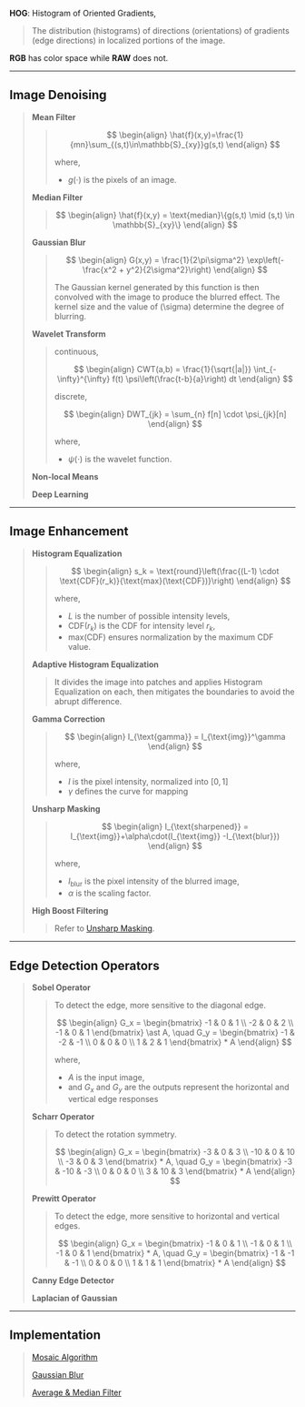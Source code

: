 **HOG**: Histogram of Oriented Gradients, 

> The distribution (histograms) of directions (orientations) of gradients (edge directions) in localized portions of the image. 

**RGB** has color space while **RAW** does not. 

---

## Image Denoising

> **Mean Filter**
>
> > $$
> > \begin{align}
> > \hat{f}(x,y)=\frac{1}{mn}\sum_{(s,t)\in\mathbb{S}_{xy}}g(s,t)
> > \end{align}
> > $$
> >
> > where,
> >
> > - $g(\cdot)$ is the pixels of an image.
>
> **Median Filter**
>
> > $$
> > \begin{align}
> > \hat{f}(x,y) = \text{median}\{g(s,t) \mid (s,t) \in \mathbb{S}_{xy}\}
> > \end{align}
> > $$
>
> **Gaussian Blur**
>
> > $$
> > \begin{align}
> > G(x,y) = \frac{1}{2\pi\sigma^2} \exp\left(-\frac{x^2 + y^2}{2\sigma^2}\right)
> > \end{align}
> > $$
> >
> > The Gaussian kernel generated by this function is then convolved with the image to produce the blurred effect. The kernel size and the value of \(\sigma\) determine the degree of blurring.
>
> **Wavelet Transform**
>
> > continuous,
> > 
> > $$
> > \begin{align}
> > CWT(a,b) = \frac{1}{\sqrt{|a|}} \int_{-\infty}^{\infty} f(t) \psi\left(\frac{t-b}{a}\right) dt
> > \end{align}
> > $$
> > 
> > discrete,
> > 
> > $$
> > \begin{align}
> > DWT_{jk} = \sum_{n} f[n] \cdot \psi_{jk}[n]
> > \end{align}
> > $$
> > 
> > where, 
> >
> > - $\psi(\cdot)$ is the wavelet function.
>
> **Non-local Means**
>
> **Deep Learning**

---

## Image Enhancement

> **Histogram Equalization**
>
> > $$
> > \begin{align}
> > s_k = \text{round}\left(\frac{(L-1) \cdot \text{CDF}(r_k)}{\text{max}(\text{CDF})}\right)
> > \end{align}
> > $$
> >
> > where, 
> >
> > - $L$ is the number of possible intensity levels, 
> > - $\text{CDF}(r_k)$ is the CDF for intensity level $r_k$, 
> > - $\text{max}(\text{CDF})$ ensures normalization by the maximum CDF value.
>
> **Adaptive Histogram Equalization**
>
> > It divides the image into patches and applies Histogram Equalization on each, then mitigates the boundaries to avoid the abrupt difference. 
>
> **Gamma Correction**
>
> > $$
> > \begin{align}
> > I_{\text{gamma}} = I_{\text{img}}^\gamma 
> > \end{align}
> > $$
> >
> > where,
> >
> > - $I$ is the pixel intensity, normalized into $[0,1]$
> > - $\gamma$ defines the curve for mapping
>
> **Unsharp Masking** <a id="anchor-0"></a>
>
> > $$
> > \begin{align}
> > I_{\text{sharpened}} = I_{\text{img}}+\alpha\cdot(I_{\text{img}} -I_{\text{blur}})
> > \end{align}
> > $$
> >
> > where, 
> >
> > - $I_{\text{blur}}$​ is the pixel intensity of the blurred image, 
> > - $\alpha$ is the scaling factor. 
>
> **High Boost Filtering**
>
> > Refer to <a href="#anchor-0">Unsharp Masking</a>.

---

## Edge Detection Operators

> **Sobel Operator**
>
> > To detect the edge, more sensitive to the diagonal edge.
> > 
> > $$
> > \begin{align}
> > G_x = 
> > \begin{bmatrix}
> > -1 & 0 & 1 \\
> > -2 & 0 & 2 \\
> > -1 & 0 & 1
> > \end{bmatrix} \ast A, 
> > \quad 
> > G_y = \begin{bmatrix}
> > -1 & -2 & -1 \\
> > 0 & 0 & 0 \\
> > 1 & 2 & 1
> > \end{bmatrix} * A
> > \end{align}
> > $$
> > 
> > where,
> >
> > - $A$ is the input image,
> > - and $G_x$ and $G_y$ are the outputs represent the horizontal and vertical edge responses
>
> **Scharr Operator**
>
> > To detect the rotation symmetry.
> > 
> > $$
> > \begin{align}
> > G_x = \begin{bmatrix}
> > -3 & 0 & 3 \\
> > -10 & 0 & 10 \\
> > -3 & 0 & 3
> > \end{bmatrix} * A, \quad G_y = \begin{bmatrix}
> > -3 & -10 & -3 \\
> > 0 & 0 & 0 \\
> > 3 & 10 & 3
> > \end{bmatrix} * A
> > \end{align}
> > $$
>
> **Prewitt Operator**
>
> > To detect the edge, more sensitive to horizontal and vertical edges.
> > 
> > $$
> > \begin{align}
> > G_x = \begin{bmatrix}
> > -1 & 0 & 1 \\
> > -1 & 0 & 1 \\
> > -1 & 0 & 1
> > \end{bmatrix} * A, \quad
> > G_y = \begin{bmatrix}
> > -1 & -1 & -1 \\
> > 0 & 0 & 0 \\
> > 1 & 1 & 1
> > \end{bmatrix} * A
> > \end{align}
> > $$
>
> **Canny Edge Detector**
>
> **Laplacian of Gaussian**

---

## Implementation

> [Mosaic Algorithm](implementations/filters/mosaic.py)
>
> [Gaussian Blur](implementations/filters/gaussian_blur.py)
>
> [Average & Median Filter](implementations/filters/average_median.py)


